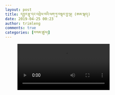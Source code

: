 ```yaml
---
layout: post
title: དབྱར་རྩྭ་དང་འབྲེལ་བའི་ལག་ཏུ་བསྟར་བྱ་ལྔ། (ཨམ་སྐད།)
date: 2019-04-25 00:23
author: trimleng
comments: true
categories: [བསམ་ཚུལ།]
---
```

<!-- wp:video -->
<figure class="wp-block-video"><video controls src="https://s3.amazonaws.com/media-trimleng/yartsaGunbu-Amdo.mp4?AWSAccessKeyId=AKIAI2DKFTO7GDCAYZ3Q&amp;Expires=1565388398&amp;Signature=h7YxgqhPkJ4NuDzzaRDYtDQ4a5c%3D&amp;0=0"></video></figure>
<!-- /wp:video -->
